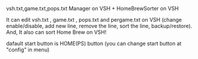 vsh.txt,game.txt,pops.txt Manager on VSH + HomeBrewSorter on VSH

It can edit vsh.txt , game.txt , pops.txt and pergame.txt on VSH (change enable/disable, add new line, remove the line, sort the line, backup/restore).
And, It also can sort Home Brew on VSH!

dafault start button is HOME(PS) button
(you can change start button at "config" in menu)
